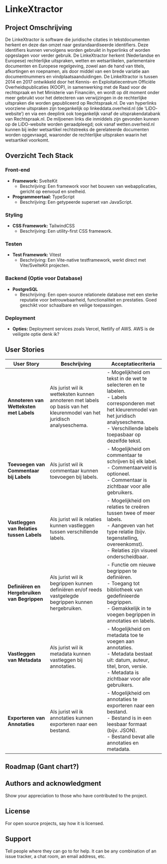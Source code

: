 # LinkeXtractor

## Project Omschrijving
De LinkeXtractor is software die juridische citaties in tekstdocumenten herkent en deze dan omzet
naar gestandaardiseerde identifiers. Deze identifiers kunnen vervolgens worden gebruikt in
hyperlinks of worden opgeslagen voor verder gebruik. De LinkeXtractor herkent (Nederlandse en
Europese) rechterlijke uitspraken, wetten en wetsartikelen, parlementaire documenten en Europese
regelgeving, zowel aan de hand van titels, afkortingen en roepnamen, als door middel van een brede
variatie aan documentnummers en vindplaatsaanduidingen.
De LinkeXtractor is tussen 2014 en 2017 ontwikkeld door het Kennis- en Exploitatiecentrum Officiële
Overheidspublicaties (KOOP), in samenwerking met de Raad voor de rechtspraak en het Ministerie
van Financiën, en wordt op dit moment onder meer gebruikt voor het detecteren van verwijzingen
in de rechterlijke uitspraken die worden gepubliceerd op Rechtspraak.nl.
De van hyperlinks voorziene uitspraken zijn toegankelijk op linkeddata.overheid.nl (de ‘LiDO-
website’) en via een deeplink ook toegankelijk vanaf de uitsprakendatabank van Rechtspraak.nl.
De miljoenen links die inmiddels zijn gevonden kunnen op de LiDO-website worden geraadpleegd;
ook vanaf wetten.overheid.nl kunnen bij ieder wetsartikel rechtstreeks de gerelateerde documenten
worden opgevraagd, waaronder de rechterlijke uitspraken waarin het wetsartikel voorkomt.

## Overzicht Tech Stack

### Front-end
- **Framework:** SvelteKit
    - Beschrijving: Een framework voor het bouwen van webapplicaties, gericht op eenvoud en snelheid.
- **Programmeertaal:** TypeScript
    - Beschrijving: Een getypeerde superset van JavaScript.

### Styling
- **CSS Framework:** TailwindCSS
    - Beschrijving: Een utility-first CSS framework. 

### Testen
- **Test Framework:** Vitest
    - Beschrijving: Een Vite-native testframework, werkt direct met Vite/SvelteKit projecten.

### Backend (Optie voor Database)
- **PostgreSQL**
    - Beschrijving: Een open-source relationele database met een sterke reputatie voor betrouwbaarheid, functionaliteit en prestaties. Goed geschikt voor schaalbare en veilige toepassingen.
### Deployment
- **Opties:** Deployment services zoals Vercel, Netlify of AWS. AWS is de veiligste optie denk ik?

## User Stories
| User Story | Beschrijving | Acceptatiecriteria                                                                                                                                                                                      |
|------------|--------------|---------------------------------------------------------------------------------------------------------------------------------------------------------------------------------------------------------|
| **Annoteren van Wetteksten met Labels** | Als jurist wil ik wetteksten kunnen annoteren met labels op basis van het kleurenmodel van het juridisch analyseschema. | - Mogelijkheid om tekst in de wet te selecteren en te labelen.<br>- Labels corresponderen met het kleurenmodel van het juridisch analyseschema.<br>- Verschillende labels toepasbaar op dezelfde tekst. |
| **Toevoegen van Commentaar bij Labels** | Als jurist wil ik commentaar kunnen toevoegen bij labels. | - Mogelijkheid om commentaar te schrijven bij elk label.<br>- Commentaarveld is optioneel.<br>- Commentaar is zichtbaar voor alle gebruikers.                                                           |
| **Vastleggen van Relaties tussen Labels** | Als jurist wil ik relaties kunnen vastleggen tussen verschillende labels. | - Mogelijkheid om relaties te creëren tussen twee of meer labels.<br>- Aangeven van het type relatie (bijv. tegenstelling, overeenkomst).<br>- Relaties zijn visueel onderscheidbaar.                   |
| **Definiëren en Hergebruiken van Begrippen** | Als jurist wil ik begrippen kunnen definiëren en/of reeds vastgelegde begrippen kunnen hergebruiken. | - Functie om nieuwe begrippen te definiëren.<br>- Toegang tot bibliotheek van gedefinieerde begrippen.<br>- Gemakkelijk in te voegen begrippen in annotaties en labels.                                 |
| **Vastleggen van Metadata** | Als jurist wil ik metadata kunnen vastleggen bij annotaties. | - Mogelijkheid om metadata toe te voegen aan annotaties.<br>- Metadata bestaat uit: datum, auteur, titel, bron, versie.<br>- Metadata is zichtbaar voor alle gebruikers.                                |
| **Exporteren van Annotaties** | Als jurist wil ik annotaties kunnen exporteren naar een bestand. | - Mogelijkheid om annotaties te exporteren naar een bestand.<br>- Bestand is in een leesbaar formaat (bijv. JSON).<br>- Bestand bevat alle annotaties en metadata.                                      |


## Roadmap (Gant chart?)


## Authors and acknowledgment
Show your appreciation to those who have contributed to the project.

## License
For open source projects, say how it is licensed.

## Support
Tell people where they can go to for help. It can be any combination of an issue tracker, a chat room, an email address, etc.
